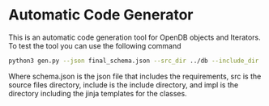 # Automatic Code Generator

This is an automatic code generation tool for OpenDB objects and Iterators. To test the tool you can use the following command

```bash
python3 gen.py --json final_schema.json --src_dir ../db --include_dir ../../include/opendb --impl impl
```

Where schema.json is the json file that includes the requirements, src is the source files directory, include is the include directory, and impl is the directory including the jinja templates for the classes.